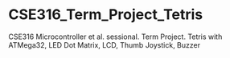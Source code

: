 # CSE316_Term_Project_Tetris
CSE316 Microcontroller et al. sessional. Term Project. Tetris with ATMega32, LED Dot Matrix, LCD, Thumb Joystick, Buzzer
